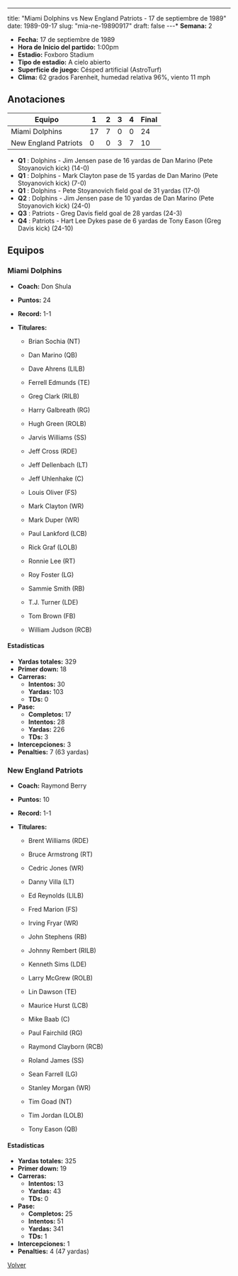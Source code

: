 ---
title: "Miami Dolphins vs New England Patriots - 17 de septiembre de 1989"
date: 1989-09-17
slug: "mia-ne-19890917"
draft: false
---* **Semana:** 2
* **Fecha:** 17 de septiembre de 1989
* **Hora de Inicio del partido:** 1:00pm
* **Estadio:** Foxboro Stadium
* **Tipo de estadio:** A cielo abierto
* **Superficie de juego:** Césped artificial (AstroTurf)
* **Clima:** 62 grados Farenheit, humedad relativa 96%, viento 11 mph




## Anotaciones
| Equipo | 1 | 2 | 3 | 4 | Final |
|--------|---|---|---|---|-------|
| Miami Dolphins  | 17 | 7 | 0 | 0  | 24 |
| New England Patriots  | 0 | 0 | 3 | 7  | 10 |
* **Q1** : Dolphins - Jim Jensen pase de 16 yardas de Dan Marino (Pete Stoyanovich kick) (14-0)
* **Q1** : Dolphins - Mark Clayton pase de 15 yardas de Dan Marino (Pete Stoyanovich kick) (7-0)
* **Q1** : Dolphins - Pete Stoyanovich field goal de 31 yardas (17-0)
* **Q2** : Dolphins - Jim Jensen pase de 10 yardas de Dan Marino (Pete Stoyanovich kick) (24-0)
* **Q3** : Patriots - Greg Davis field goal de 28 yardas (24-3)
* **Q4** : Patriots - Hart Lee Dykes pase de 6 yardas de Tony Eason (Greg Davis kick) (24-10)


## Equipos


### Miami Dolphins
* **Coach:** Don Shula
* **Puntos:** 24
* **Record:** 1-1
* **Titulares:** 

  * Brian Sochia (NT) 

  * Dan Marino (QB) 

  * Dave Ahrens (LILB) 

  * Ferrell Edmunds (TE) 

  * Greg Clark (RILB) 

  * Harry Galbreath (RG) 

  * Hugh Green (ROLB) 

  * Jarvis Williams (SS) 

  * Jeff Cross (RDE) 

  * Jeff Dellenbach (LT) 

  * Jeff Uhlenhake (C) 

  * Louis Oliver (FS) 

  * Mark Clayton (WR) 

  * Mark Duper (WR) 

  * Paul Lankford (LCB) 

  * Rick Graf (LOLB) 

  * Ronnie Lee (RT) 

  * Roy Foster (LG) 

  * Sammie Smith (RB) 

  * T.J. Turner (LDE) 

  * Tom Brown (FB) 

  * William Judson (RCB) 

#### Estadísticas
* **Yardas totales:** 329
* **Primer down:** 18
* **Carreras:**
  * **Intentos:** 30
  * **Yardas:** 103
  * **TDs:** 0
* **Pase:**
  * **Completos:** 17
  * **Intentos:** 28
  * **Yardas:** 226
  * **TDs:** 3
* **Intercepciones:** 3
* **Penalties:** 7 (63 yardas)

### New England Patriots
* **Coach:** Raymond Berry
* **Puntos:** 10
* **Record:** 1-1
* **Titulares:** 

  * Brent Williams (RDE) 

  * Bruce Armstrong (RT) 

  * Cedric Jones (WR) 

  * Danny Villa (LT) 

  * Ed Reynolds (LILB) 

  * Fred Marion (FS) 

  * Irving Fryar (WR) 

  * John Stephens (RB) 

  * Johnny Rembert (RILB) 

  * Kenneth Sims (LDE) 

  * Larry McGrew (ROLB) 

  * Lin Dawson (TE) 

  * Maurice Hurst (LCB) 

  * Mike Baab (C) 

  * Paul Fairchild (RG) 

  * Raymond Clayborn (RCB) 

  * Roland James (SS) 

  * Sean Farrell (LG) 

  * Stanley Morgan (WR) 

  * Tim Goad (NT) 

  * Tim Jordan (LOLB) 

  * Tony Eason (QB) 

#### Estadísticas
* **Yardas totales:** 325
* **Primer down:** 19
* **Carreras:**
  * **Intentos:** 13
  * **Yardas:** 43
  * **TDs:** 0
* **Pase:**
  * **Completos:** 25
  * **Intentos:** 51
  * **Yardas:** 341
  * **TDs:** 1
* **Intercepciones:** 1
* **Penalties:** 4 (47 yardas)


[Volver](/historia/1989)
